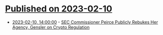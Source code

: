 # [Published on 2023-02-10](index.md)

* [2023-02-10, 14:00:00](https://news.slashdot.org/story/23/02/10/1257239/sec-commissioner-peirce-publicly-rebukes-her-agency-gensler-on-crypto-regulation?utm_source=rss1.0mainlinkanon&utm_medium=feed) - [SEC Commissioner Peirce Publicly Rebukes Her Agency, Gensler on Crypto Regulation](https://news.slashdot.org/story/23/02/10/1257239/sec-commissioner-peirce-publicly-rebukes-her-agency-gensler-on-crypto-regulation?utm_source=rss1.0mainlinkanon&utm_medium=feed)
